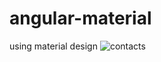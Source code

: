 # angular-material
using material design
![contacts](https://github.com/rollynm/angular-material/assets/82741704/86ae5f13-64d7-49b2-b41c-379f2af1dae0)

